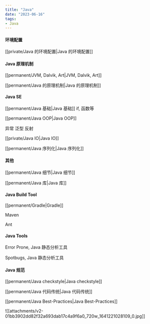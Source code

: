 ```yaml
---
title: "Java"
date: "2023-06-16"
tags:
- Java
---
```

#### 环境配置
[[private/Java 的环境配置|Java 的环境配置]]

#### Java 原理机制
[[permanent/JVM, Dalvik, Art|JVM, Dalvik, Art]]

[[permanent/Java 的原理机制|Java 的原理机制]]

#### Java SE
[[permanent/Java 基础|Java 基础]] if,  函数等

[[permanent/Java OOP|Java OOP]]

异常
泛型
反射

[[private/Java IO|Java IO]]

[[permanent/Java 序列化|Java 序列化]]
#### 其他

[[permanent/Java 细节|Java 细节]]

[[permanent/Java 库|Java 库]]
#### Java Build Tool
[[permanent/Gradle|Gradle]]

Maven

Ant

#### Java Tools
Error Prone, Java 静态分析工具

Spotbugs, Java 静态分析工具

#### Java 规范
[[permanent/Java checkstyle|Java checkstyle]]

[[permanent/Java 代码传统|Java 代码传统]]

[[permanent/Java Best-Practices|Java Best-Practices]]

![[attachments/v2-01bb3902dd82f32a693dab17c4a9f6a0_720w_1641221028109_0.jpg]]